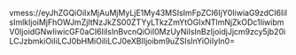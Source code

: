 vmess://eyJhZGQiOiIxMjAuMjMyLjE1My43MSIsImFpZCI6IjY0IiwiaG9zdCI6IiIsImlkIjoiMjFhOWJmZjItNzJkZS00ZTYyLTkzZmYtOGIxNTlmNjZkODc1IiwibmV0IjoidGNwIiwicGF0aCI6IiIsInBvcnQiOiI0MzUyNiIsInBzIjoidjJjcm9zcy5jb20iLCJzbmkiOiIiLCJ0bHMiOiIiLCJ0eXBlIjoibm9uZSIsInYiOiIyIn0=